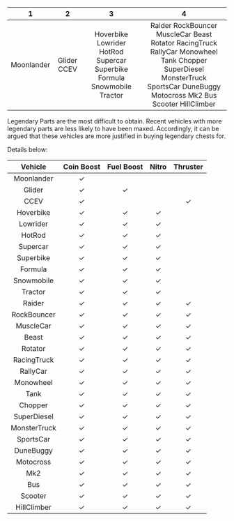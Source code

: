1 | 2 | 3 | 4
:--: | :--: | :--: | :--:
Moonlander | Glider CCEV | Hoverbike Lowrider HotRod Supercar Superbike Formula Snowmobile Tractor | Raider RockBouncer MuscleCar Beast Rotator RacingTruck RallyCar Monowheel Tank Chopper SuperDiesel MonsterTruck SportsCar DuneBuggy Motocross Mk2 Bus Scooter HillClimber


Legendary Parts are the most difficult to obtain. Recent vehicles with more legendary parts are less likely to have been maxed.  Accordingly, it can be argued that these vehicles are more justified in buying legendary chests for.

Details below:

Vehicle | Coin Boost | Fuel Boost | Nitro | Thruster
:--: | :--: | :--: | :--: | :--:
Moonlander | ✓ |  |  | 
Glider | ✓ | ✓ |  | 
CCEV | ✓ |  |  | ✓
Hoverbike | ✓ | ✓ | ✓ | 
Lowrider | ✓ | ✓ | ✓ | 
HotRod | ✓ | ✓ | ✓ | 
Supercar | ✓ | ✓ | ✓ | 
Superbike | ✓ | ✓ | ✓ | 
Formula | ✓ | ✓ | ✓ | 
Snowmobile | ✓ | ✓ | ✓ | 
Tractor | ✓ | ✓ | ✓ | 
Raider | ✓ | ✓ | ✓ | ✓
RockBouncer | ✓ | ✓ | ✓ | ✓
MuscleCar | ✓ | ✓ | ✓ | ✓
Beast | ✓ | ✓ | ✓ | ✓
Rotator | ✓ | ✓ | ✓ | ✓
RacingTruck | ✓ | ✓ | ✓ | ✓
RallyCar | ✓ | ✓ | ✓ | ✓
Monowheel | ✓ | ✓ | ✓ | ✓
Tank | ✓ | ✓ | ✓ | ✓
Chopper | ✓ | ✓ | ✓ | ✓
SuperDiesel | ✓ | ✓ | ✓ | ✓
MonsterTruck | ✓ | ✓ | ✓ | ✓
SportsCar | ✓ | ✓ | ✓ | ✓
DuneBuggy | ✓ | ✓ | ✓ | ✓
Motocross | ✓ | ✓ | ✓ | ✓
Mk2 | ✓ | ✓ | ✓ | ✓
Bus | ✓ | ✓ | ✓ | ✓
Scooter | ✓ | ✓ | ✓ | ✓
HillClimber | ✓ | ✓ | ✓ | ✓
